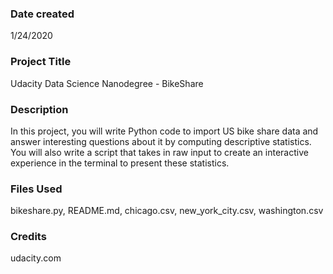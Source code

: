 ### Date created
1/24/2020

### Project Title
Udacity Data Science Nanodegree - BikeShare

### Description
In this project, you will write Python code to import US bike share data and answer interesting questions about it by computing descriptive statistics. You will also write a script that takes in raw input to create an interactive experience in the terminal to present these statistics.

### Files Used
bikeshare.py, README.md, chicago.csv, new_york_city.csv, washington.csv

### Credits
udacity.com
